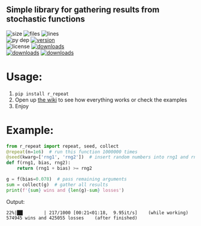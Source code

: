 ## Simple library for gathering results from stochastic functions

![size](https://img.shields.io/github/repo-size/aonodensetsu/r_repeat?label=size) ![files](https://img.shields.io/github/directory-file-count/aonodensetsu/r_repeat) ![lines](https://img.shields.io/tokei/lines/github/aonodensetsu/r_repeat)   
![py dep](https://img.shields.io/pypi/pyversions/r-repeat) [![version](https://img.shields.io/pypi/v/r-repeat)](https://pypi.org/project/r-repeat/0.1.1/)  
![license](https://img.shields.io/pypi/l/r-repeat) [![downloads](https://img.shields.io/badge/releases-here-green?logo=pypi)](https://pypi.org/project/r-repeat/#history)  
[![downloads](https://img.shields.io/badge/wiki-here-pink)](https://github.com/Aonodensetsu/r_repeat/blob/main/WIKI.md) [![downloads](https://img.shields.io/badge/changelog-here-pink)](https://github.com/Aonodensetsu/r_repeat/blob/main/CHANGELOG.md)  

# Usage:
1. `pip install r_repeat`
2. Open up [the wiki](https://github.com/Aonodensetsu/r_repeat/blob/main/WIKI.md) to see how everything works or check the examples
3. Enjoy

# Example:
```python
from r_repeat import repeat, seed, collect
@repeat(n=1e6)  # run this function 1000000 times
@seed(kwarg=['rng1', 'rng2'])  # insert random numbers into rng1 and rng2
def f(rng1, bias, rng2):
	return (rng1 + bias) >= rng2

g = f(bias=0.078)  # pass remaining arguments
sum = collect(g)  # gather all results
print(f'{sum} wins and {len(g)-sum} losses')
```
Output:
```
22%|██▏       | 217/1000 [00:21<01:18,  9.95it/s]    (while working)
574945 wins and 425055 losses    (after finished)
```
